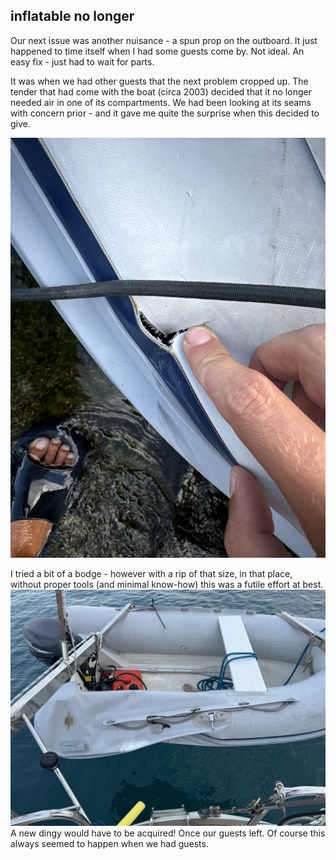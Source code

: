 ## inflatable no longer 
Our next issue was another nuisance - a spun prop on the outboard. It just happened to time itself when I had some guests come by. Not ideal. An easy fix - just had to wait for parts. 

It was when we had other guests that the next problem cropped up. The tender that had come with the boat (circa 2003) decided that it no longer needed air in one of its compartments. We had been looking at its seams with concern prior - and it gave me quite the surprise when this decided to give. 

![](attachments/tender_hole.jpg)

I tried a bit of a bodge - however with a rip of that size, in that place, without proper tools (and minimal know-how) this was a futile effort at best. 
![](attachments/tender_sad.jpg)
A new dingy would have to be acquired! Once our guests left. Of course this always seemed to happen when we had guests. 

